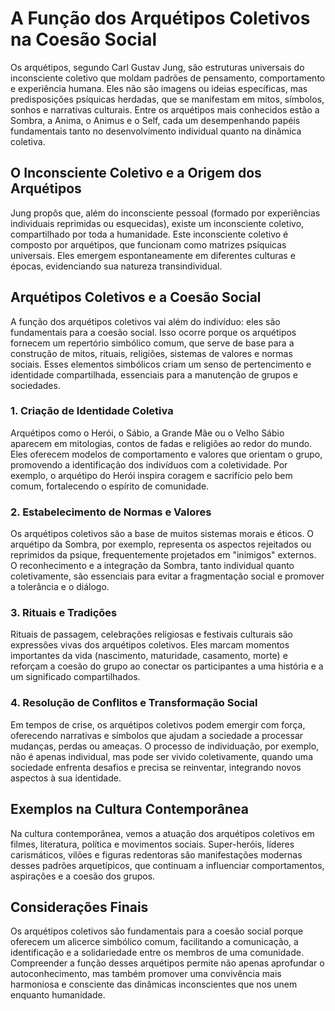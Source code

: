 # A Função dos Arquétipos Coletivos na Coesão Social

Os arquétipos, segundo Carl Gustav Jung, são estruturas universais do inconsciente coletivo que moldam padrões de pensamento, comportamento e experiência humana. Eles não são imagens ou ideias específicas, mas predisposições psíquicas herdadas, que se manifestam em mitos, símbolos, sonhos e narrativas culturais. Entre os arquétipos mais conhecidos estão a Sombra, a Anima, o Animus e o Self, cada um desempenhando papéis fundamentais tanto no desenvolvimento individual quanto na dinâmica coletiva.

## O Inconsciente Coletivo e a Origem dos Arquétipos

Jung propôs que, além do inconsciente pessoal (formado por experiências individuais reprimidas ou esquecidas), existe um inconsciente coletivo, compartilhado por toda a humanidade. Este inconsciente coletivo é composto por arquétipos, que funcionam como matrizes psíquicas universais. Eles emergem espontaneamente em diferentes culturas e épocas, evidenciando sua natureza transindividual.

## Arquétipos Coletivos e a Coesão Social

A função dos arquétipos coletivos vai além do indivíduo: eles são fundamentais para a coesão social. Isso ocorre porque os arquétipos fornecem um repertório simbólico comum, que serve de base para a construção de mitos, rituais, religiões, sistemas de valores e normas sociais. Esses elementos simbólicos criam um senso de pertencimento e identidade compartilhada, essenciais para a manutenção de grupos e sociedades.

### 1. **Criação de Identidade Coletiva**

Arquétipos como o Herói, o Sábio, a Grande Mãe ou o Velho Sábio aparecem em mitologias, contos de fadas e religiões ao redor do mundo. Eles oferecem modelos de comportamento e valores que orientam o grupo, promovendo a identificação dos indivíduos com a coletividade. Por exemplo, o arquétipo do Herói inspira coragem e sacrifício pelo bem comum, fortalecendo o espírito de comunidade.

### 2. **Estabelecimento de Normas e Valores**

Os arquétipos coletivos são a base de muitos sistemas morais e éticos. O arquétipo da Sombra, por exemplo, representa os aspectos rejeitados ou reprimidos da psique, frequentemente projetados em "inimigos" externos. O reconhecimento e a integração da Sombra, tanto individual quanto coletivamente, são essenciais para evitar a fragmentação social e promover a tolerância e o diálogo.

### 3. **Rituais e Tradições**

Rituais de passagem, celebrações religiosas e festivais culturais são expressões vivas dos arquétipos coletivos. Eles marcam momentos importantes da vida (nascimento, maturidade, casamento, morte) e reforçam a coesão do grupo ao conectar os participantes a uma história e a um significado compartilhados.

### 4. **Resolução de Conflitos e Transformação Social**

Em tempos de crise, os arquétipos coletivos podem emergir com força, oferecendo narrativas e símbolos que ajudam a sociedade a processar mudanças, perdas ou ameaças. O processo de individuação, por exemplo, não é apenas individual, mas pode ser vivido coletivamente, quando uma sociedade enfrenta desafios e precisa se reinventar, integrando novos aspectos à sua identidade.

## Exemplos na Cultura Contemporânea

Na cultura contemporânea, vemos a atuação dos arquétipos coletivos em filmes, literatura, política e movimentos sociais. Super-heróis, líderes carismáticos, vilões e figuras redentoras são manifestações modernas desses padrões arquetípicos, que continuam a influenciar comportamentos, aspirações e a coesão dos grupos.

## Considerações Finais

Os arquétipos coletivos são fundamentais para a coesão social porque oferecem um alicerce simbólico comum, facilitando a comunicação, a identificação e a solidariedade entre os membros de uma comunidade. Compreender a função desses arquétipos permite não apenas aprofundar o autoconhecimento, mas também promover uma convivência mais harmoniosa e consciente das dinâmicas inconscientes que nos unem enquanto humanidade.